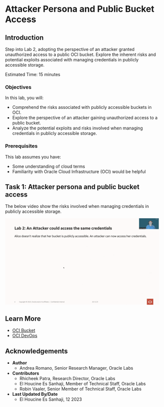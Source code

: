 # Attacker Persona and Public Bucket Access

## Introduction

Step into Lab 2, adopting the perspective of an attacker granted unauthorized access to a public OCI bucket. Explore the inherent risks and potential exploits associated with managing credentials in publicly accessible storage.

Estimated Time: 15 minutes

### Objectives

In this lab, you will:

- Comprehend the risks associated with publicly accessible buckets in OCI.
- Explore the perspective of an attacker gaining unauthorized access to a public bucket.
- Analyze the potential exploits and risks involved when managing credentials in publicly accessible storage.

### Prerequisites

This lab assumes you have:

- Some understanding of cloud terms
- Familiarity with Oracle Cloud Infrastructure \(OCI) would be helpful

## Task 1: Attacker persona and public bucket access

The below video show the risks involved when managing credentials in publicly accessible storage.

   [
      ![Lab 2 video](../unauthorised-access/images/lab-2.png)
   ](../unauthorised-access/file/lab-2.mp4)

## Learn More

- [OCI Bucket](https://docs.oracle.com/en-us/iaas/Content/Object/Tasks/managingbuckets.htm)
- [OCI DevOps](https://www.oracle.com/devops/devops-service/)

## Acknowledgements

- **Author**
    - Andrea Romano, Senior Research Manager, Oracle Labs
- **Contributors**
    - Rhicheek Patra, Research Director, Oracle Labs
    - El Houcine Es Sanhaji, Member of Technical Staff, Oracle Labs
    - Robin Vaaler, Senior Member of Technical Staff,  Oracle Labs
- **Last Updated By/Date**
    - El Houcine Es Sanhaji, 12 2023
